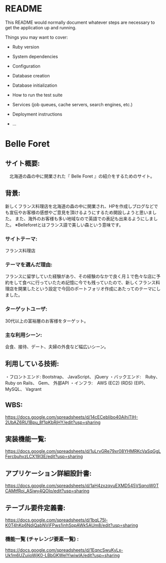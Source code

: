 # README

This README would normally document whatever steps are necessary to get the
application up and running.

Things you may want to cover:

* Ruby version

* System dependencies

* Configuration

* Database creation

* Database initialization

* How to run the test suite

* Services (job queues, cache servers, search engines, etc.)

* Deployment instructions

* ...



# Belle Foret



## サイト概要:
 　北海道の森の中に開業された『 Belle Foret 』の紹介をするためのサイト。



## 背景:
   新しくフランス料理店を北海道の森の中に開業され、HPを作成しブログなどでも宣伝やお客様の感想やご意見を頂けるようにするため開設しようと思いました。
   また、海外のお客様も多い地域なので英語での表記も出来るようにしました。
   ※Belleforetとはフランス語で美しい森という意味です。



### サイトテーマ:
   フランス料理店



### テーマを選んだ理由:
   フランスに留学していた経験があり、その経験のなかで良く月１で色々な店に予約をして食べに行っていたため記憶に今でも残っていたので、新しくフランス料理店を開業したという設定で今回のポートフォリオ作成にあたってのテーマにしました。



### ターゲットユーザ:
   30代以上の富裕層のお客様をターゲット。



### 主な利用シーン:
   会食、接待、デート、夫婦の外食など幅広いシーン。



## 利用している技術:
   ・フロントエンド: Bootstrap、 JavaScript、 jQuery
   ・バックエンド:　Ruby、 Ruby on Rails、 Gem、 外部API
   ・インフラ:　AWS (EC2) (RDS) (EIP)、 MySQL、 Vagrant



## WBS:
   https://docs.google.com/spreadsheets/d/14cECebIibo40AihiTIH-2UbAZ6RU1Bpu_8f1pKbRjHY/edit?usp=sharing



## 実装機能一覧:
   https://docs.google.com/spreadsheets/d/1uLrvGRe79xr08YHMRKcVaSqGgLFercbuhvzLCX19I3E/edit?usp=sharing



## アプリケーション詳細設計書:
   https://docs.google.com/spreadsheets/d/1aH4zxzqyuEXMD545VSqnoW0TCAMtfRoj_ASiwy4QOIo/edit?usp=sharing



## テーブル要件定義書:
   https://docs.google.com/spreadsheets/d/1bqL75l-K0T4hKp6NdiQabNViFPws1inhSppAWk5AUm8/edit?usp=sharing



### 機能一覧 (チャレンジ要素一覧) :
   https://docs.google.com/spreadsheets/d/1EqncSwuKyLx-Uk1m6UZuiioWjK0-LBbGKWeIYiwiwlA/edit?usp=sharing


